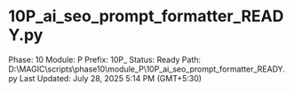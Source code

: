 # 10P_ai_seo_prompt_formatter_READY.py

Phase: 10
Module: P
Prefix: 10P_
Status: Ready
Path: D:\MAGIC\scripts\phase10\module_P\10P_ai_seo_prompt_formatter_READY.py
Last Updated: July 28, 2025 5:14 PM (GMT+5:30)
